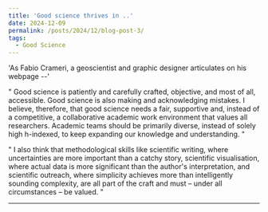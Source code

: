 ```yaml
---
title: 'Good science thrives in ..'
date: 2024-12-09
permalink: /posts/2024/12/blog-post-3/
tags:
  - Good Science
---
```


'As Fabio Crameri, a geoscientist and graphic designer articulates on his webpage --'

" Good science is patiently and carefully crafted, objective, and most of all, accessible. Good science is also making and acknowledging mistakes. I believe, therefore, that good science needs a fair, supportive and, instead of a competitive, a collaborative academic work environment that values all researchers. Academic teams should be primarily diverse, instead of solely high h-indexed, to keep expanding our knowledge and understanding. "

" I also think that methodological skills like scientific writing, where uncertainties are more important than a catchy story, scientific visualisation, where actual data is more significant than the author's interpretation, and scientific outreach, where simplicity achieves more than intelligently sounding complexity, are all part of the craft and must – under all circumstances – be valued. "

------
